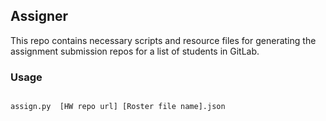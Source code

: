 ## Assigner
This repo contains necessary scripts and resource files for generating the assignment submission repos for a list of students in GitLab.

### Usage

```

assign.py  [HW repo url] [Roster file name].json

```
